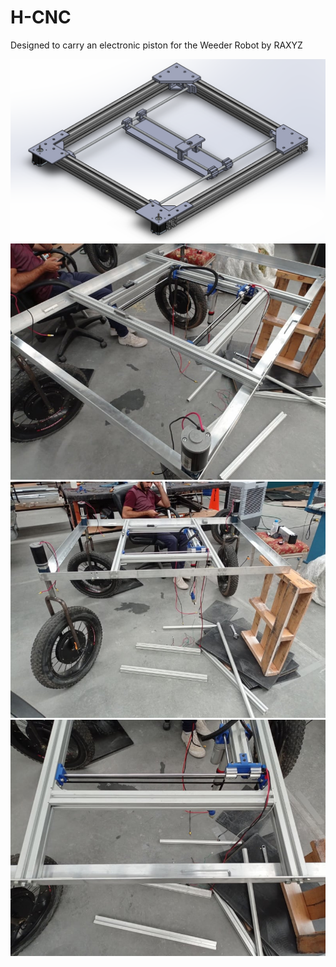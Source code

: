 # H-CNC
Designed to carry an electronic piston for the Weeder Robot by RAXYZ

![Screenshot](HCNCv2.PNG)
![Screenshot](F1.jpg)
![Screenshot](F2.jpg)
![Screenshot](F3.jpg)
